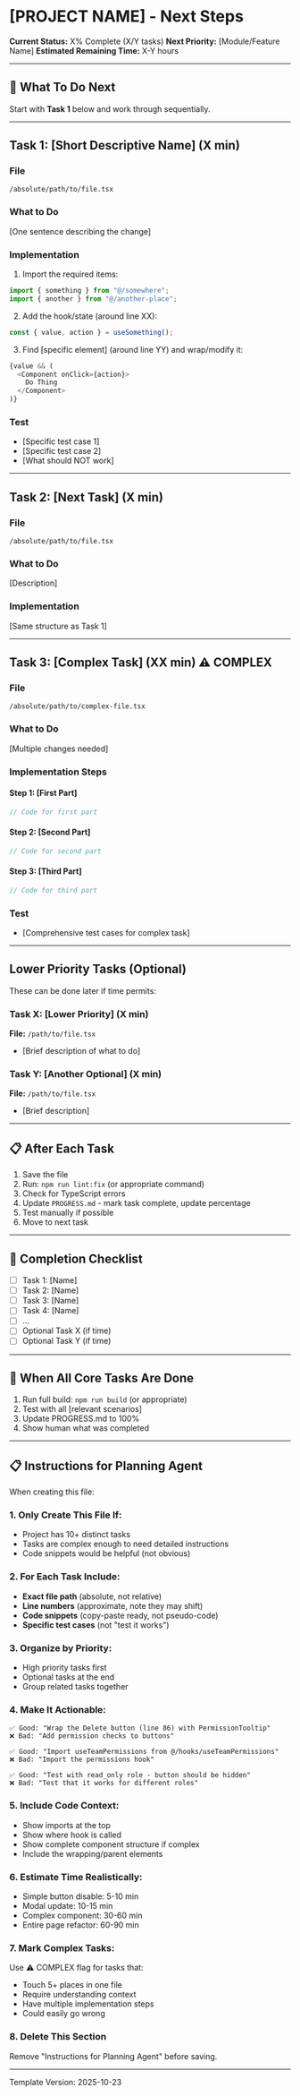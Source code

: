 # [PROJECT NAME] - Next Steps

**Current Status:** X% Complete (X/Y tasks)
**Next Priority:** [Module/Feature Name]
**Estimated Remaining Time:** X-Y hours

---

## 🎯 What To Do Next

Start with **Task 1** below and work through sequentially.

---

## Task 1: [Short Descriptive Name] (X min)

### File
`/absolute/path/to/file.tsx`

### What to Do
[One sentence describing the change]

### Implementation

1. Import the required items:
```typescript
import { something } from "@/somewhere";
import { another } from "@/another-place";
```

2. Add the hook/state (around line XX):
```typescript
const { value, action } = useSomething();
```

3. Find [specific element] (around line YY) and wrap/modify it:
```typescript
{value && (
  <Component onClick={action}>
    Do Thing
  </Component>
)}
```

### Test
- [Specific test case 1]
- [Specific test case 2]
- [What should NOT work]

---

## Task 2: [Next Task] (X min)

### File
`/absolute/path/to/file.tsx`

### What to Do
[Description]

### Implementation

[Same structure as Task 1]

---

## Task 3: [Complex Task] (XX min) ⚠️ COMPLEX

### File
`/absolute/path/to/complex-file.tsx`

### What to Do
[Multiple changes needed]

### Implementation Steps

#### Step 1: [First Part]
```typescript
// Code for first part
```

#### Step 2: [Second Part]
```typescript
// Code for second part
```

#### Step 3: [Third Part]
```typescript
// Code for third part
```

### Test
- [Comprehensive test cases for complex task]

---

## Lower Priority Tasks (Optional)

These can be done later if time permits:

### Task X: [Lower Priority] (X min)
**File:** `/path/to/file.tsx`
- [Brief description of what to do]

### Task Y: [Another Optional] (X min)
**File:** `/path/to/file.tsx`
- [Brief description]

---

## 📋 After Each Task

1. Save the file
2. Run: `npm run lint:fix` (or appropriate command)
3. Check for TypeScript errors
4. Update `PROGRESS.md` - mark task complete, update percentage
5. Test manually if possible
6. Move to next task

---

## 🎯 Completion Checklist

- [ ] Task 1: [Name]
- [ ] Task 2: [Name]
- [ ] Task 3: [Name]
- [ ] Task 4: [Name]
- [ ] ...
- [ ] Optional Task X (if time)
- [ ] Optional Task Y (if time)

---

## 🚀 When All Core Tasks Are Done

1. Run full build: `npm run build` (or appropriate)
2. Test with all [relevant scenarios]
3. Update PROGRESS.md to 100%
4. Show human what was completed

---

## 📋 Instructions for Planning Agent

When creating this file:

### 1. Only Create This File If:
- Project has 10+ distinct tasks
- Tasks are complex enough to need detailed instructions
- Code snippets would be helpful (not obvious)

### 2. For Each Task Include:
- **Exact file path** (absolute, not relative)
- **Line numbers** (approximate, note they may shift)
- **Code snippets** (copy-paste ready, not pseudo-code)
- **Specific test cases** (not "test it works")

### 3. Organize by Priority:
- High priority tasks first
- Optional tasks at the end
- Group related tasks together

### 4. Make It Actionable:
```
✅ Good: "Wrap the Delete button (line 86) with PermissionTooltip"
❌ Bad: "Add permission checks to buttons"

✅ Good: "Import useTeamPermissions from @/hooks/useTeamPermissions"
❌ Bad: "Import the permissions hook"

✅ Good: "Test with read_only role - button should be hidden"
❌ Bad: "Test that it works for different roles"
```

### 5. Include Code Context:
- Show imports at the top
- Show where hook is called
- Show complete component structure if complex
- Include the wrapping/parent elements

### 6. Estimate Time Realistically:
- Simple button disable: 5-10 min
- Modal update: 10-15 min
- Complex component: 30-60 min
- Entire page refactor: 60-90 min

### 7. Mark Complex Tasks:
Use ⚠️ COMPLEX flag for tasks that:
- Touch 5+ places in one file
- Require understanding context
- Have multiple implementation steps
- Could easily go wrong

### 8. Delete This Section
Remove "Instructions for Planning Agent" before saving.

---

Template Version: 2025-10-23
